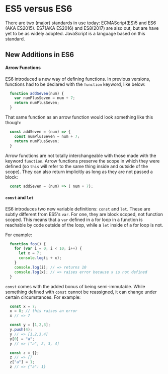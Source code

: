 # ES5 versus ES6

There are two (major) standards in use today: ECMAScript(ES)5 and ES6 (AKA ES2015). ES7(AKA ES2016) and ES8(2017) are also out, but are have yet to be as widely adopted. JavaScript is a language based on this standard.

## New Additions in ES6

#### Arrow Functions
ES6 introduced a new way of defining functions. In previous versions, functions had to be declared with the `function` keyword, like below:

```javascript
  function addSeven(num) {
    var numPlusSeven = num + 7;
    return numPlusSeven;
  }
```

That same function as an arrow function would look something like this though:

```javascript
  const addSeven = (num) => {
    const numPlusSeven = num + 7;
    return numPlusSeven;
  }
```

Arrow functions are not totally interchangeable with those made with the keyword `function`. Arrow functions preserve the scope in which they were defined (so `this` will refer to the same thing inside and outside of the scope). They can also return implicitly as long as they are not passed a block:

```javascript
  const addSeven = (num) => ( num + 7);
```

#### `const` and `let`
ES6 introduces two new variable definitions: `const` and `let`. These are subtly different from ES5's `var`. For one, they are block scoped, not function scoped. This means that a `var` defined in a for loop in a function is reachable by code outside of the loop, while a `let` inside of a for loop is not.

For example:

```javascript
  function foo() {
    for (var i = 0; i < 10; i++) {
      let x = 7;
      console.log(i + x);
    }
    console.log(i); // => returns 10
    console.log(x); // => raises error because x is not defined
  }
```

`const` comes with the added bonus of being semi-immutable. While something defined with `const` cannot be reassigned, it can change under certain circumstances. For example:

```javascript
  const x = 7;
  x = 8; // this raises an error
  x // => 7

  const y = [1,2,3];
  y.push(4);
  y // => [1,2,3,4]
  y[0] = "a";
  y // => ["a", 2, 3, 4]

  const z = {};
  z // => {}
  z["a"] = 1;
  z // => {"a": 1}
```
